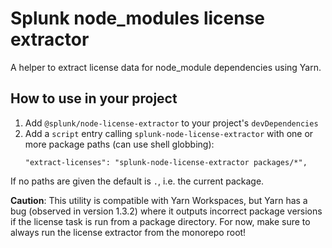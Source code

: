 # Splunk node_modules license extractor

A helper to extract license data for node_module dependencies using Yarn.

## How to use in your project

1. Add `@splunk/node-license-extractor` to your project's `devDependencies`
1. Add a `script` entry calling `splunk-node-license-extractor` with one or more package
paths (can use shell globbing):
   ```
   "extract-licenses": "splunk-node-license-extractor packages/*",
   ```
   
If no paths are given the default is `.`, i.e. the current package.
   
**Caution**: This utility is compatible with Yarn Workspaces, but Yarn has a bug (observed in
version 1.3.2) where it outputs incorrect package versions if the license task is run from
a package directory. For now, make sure to always run the license extractor from the monorepo root!
